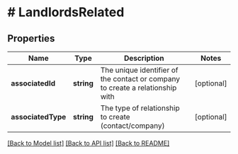 # # LandlordsRelated

## Properties

Name | Type | Description | Notes
------------ | ------------- | ------------- | -------------
**associatedId** | **string** | The unique identifier of the contact or company to create a relationship with | [optional]
**associatedType** | **string** | The type of relationship to create (contact/company) | [optional]

[[Back to Model list]](../../README.md#models) [[Back to API list]](../../README.md#endpoints) [[Back to README]](../../README.md)
